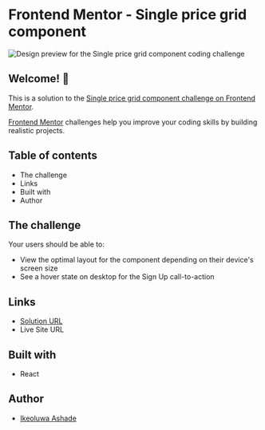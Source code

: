 # Frontend Mentor - Single price grid component

![Design preview for the Single price grid component coding challenge](https://res.cloudinary.com/dz209s6jk/image/upload/f_auto,q_auto,w_475/Challenges/i6wu7n5sthrxgfpfibvx.jpg)

## Welcome! 👋

This is a solution to the [Single price grid component challenge on Frontend Mentor](https://www.frontendmentor.io/challenges/single-price-grid-component-5ce41129d0ff452fec5abbbc).

[Frontend Mentor](https://www.frontendmentor.io) challenges help you improve your coding skills by building realistic projects.

## Table of contents
- The challenge
- Links
- Built with
- Author

## The challenge

Your users should be able to:

- View the optimal layout for the component depending on their device's screen size
- See a hover state on desktop for the Sign Up call-to-action


## Links
- [Solution URL](https://github.com/IkeoluwaAshade/Frontend-Mentor-Challenges/tree/main/single-price-grid-component-master/my-app)
- Live Site URL

## Built with
- React

## Author
- [Ikeoluwa Ashade](https://twitter.com/@IkeoluwaAshade)
